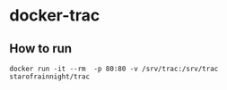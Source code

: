 # docker-trac

## How to run

```
docker run -it --rm  -p 80:80 -v /srv/trac:/srv/trac starofrainnight/trac
```
